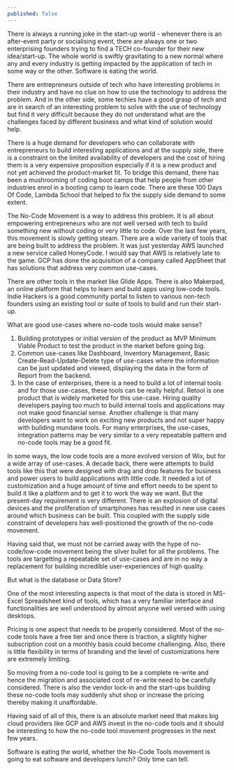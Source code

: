 ```yaml
---
published: false
---
```


There is always a running joke in the start-up world - whenever there is an after-event party or socialising event, there are always one or two enterprising founders trying to find a TECH co-founder for their new idea/start-up.  The whole world is swiftly gravitating to a new normal where any and every industry is getting impacted by the application of tech in some way or the other. Software is eating the world.

There are entrepreneurs outside of tech who have interesting problems in their industry and have no clue on how to use the technology to address the problem. And in the other side, some techies have a good grasp of tech and are in search of an interesting problem to solve with the use of technology but find it very difficult because they do not understand what are the challenges faced by different business and what kind of solution would help.

There is a huge demand for developers who can collaborate with entrepreneurs to build interesting applications and at the supply side, there is a constraint on the limited availability of developers and the cost of hiring them is a very expensive proposition especially if it is a new product and not yet achieved the product-market fit. To bridge this demand, there has been a mushrooming of coding boot camps that help people from other industries enrol in a booting camp to learn code. There are these 100 Days Of Code, Lambda School that helped to fix the supply side demand to some extent.


The No-Code Movement is a way to address this problem. It is all about empowering entrepreneurs who are not well versed with tech to build something new without coding or very little to code. Over the last few years, this movement is slowly getting steam. There are a wide variety of tools that are being built to address the problem. It was just yesterday AWS launched a new service called HoneyCode. I would say that AWS is relatively late to the game. GCP has done the acquisition of a company called AppSheet that has solutions that address very common use-cases.

There are other tools in the market like Glide Apps. There is also Makerpad, an online platform that helps to learn and build apps using low-code tools. Indie Hackers is a good community portal to listen to various non-tech founders using an existing tool or suite of tools to build and run their start-up.

What are good use-cases where no-code tools would make sense?

1. Building prototypes or initial version of the product as MVP Minimum Viable Product to test the product in the market before going big.
2. Common use-cases like Dashboard, Inventory Management, Basic Create-Read-Update-Delete type of use-cases where the information can be just updated and viewed,  displaying the data in the form of Report from the backend. 
3. In the case of enterprises, there is a need to build a lot of internal tools and for those use-cases, these tools can be really helpful. Retool is one product that is widely marketed for this use-case. Hiring quality developers paying too much to build internal tools and applications may not make good financial sense. Another challenge is that many developers want to work on exciting new products and not super happy with building mundane tools. For many enterprises, the use-cases, integration patterns may be very similar to a very repeatable pattern and no-code tools may be a good fit.

In some ways, the low code tools are a more evolved version of Wix, but for a wide array of use-cases. A decade back, there were attempts to build tools like this that were designed with drag and drop features for business and power users to build applications with little code. It needed a lot of customization and a huge amount of time and effort needs to be spent to build it like a platform and to get it to work the way we want. But the present-day requirement is very different. There is an explosion of digital devices and the proliferation of smartphones has resulted in new use cases around which business can be built. This coupled with the supply side constraint of developers has well-positioned the growth of the no-code movement. 

Having said that, we must not be carried away with the hype of no-code/low-code movement being the silver bullet for all the problems. The tools are targetting a repeatable set of use-cases and are in no way a replacement for building incredible user-experiences of high quality.


But what is the database or Data Store?

One of the most interesting aspects is that most of the data is stored in MS-Excel Spreadsheet kind of tools, which has a very familiar interface and functionalities are well understood by almost anyone well versed with using desktops.

Pricing is one aspect that needs to be properly considered. Most of the no-code tools have a free tier and once there is traction,  a slightly higher subscription cost on a monthly basis could become challenging. Also, there is little flexibility in terms of branding and the level of customizations here are extremely limiting.

So moving from a no-code tool is going to be a complete re-write and hence the migration and associated cost of re-write need to be carefully considered. There is also the vendor lock-in and the start-ups building these no-code tools may suddenly shut shop or increase the pricing thereby making it unaffordable.

Having said of all of this, there is an absolute market need that makes big cloud providers like GCP and AWS invest in the no-code tools and it should be interesting to how the no-code tool movement progresses in the next few years.

Software is eating the world, whether the No-Code Tools movement is going to eat software and developers lunch? Only time can tell. 

 



   
           
